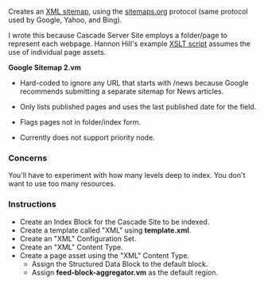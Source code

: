 
Creates an [XML sitemap](http://www.union.edu/feeds/sitemaps/reboot.xml), using the [sitemaps.org](http://www.sitemaps.org/protocol.html) protocol (same protocol used by Google, Yahoo, and Bing).

I wrote this because Cascade Server Site employs a folder/page to represent each webpage. Hannon Hill's example [XSLT script](https://github.com/hannonhill/XSLT-Workbook/tree/master/Site-Map) assumes the use of individual page assets.

**Google Sitemap 2.vm**

* Hard-coded to ignore any URL that starts with /news because Google recommends submitting a separate sitemap for News articles.

* Only lists published pages and uses the last published date for the <lastmod> field.

* Flags pages not in folder/index form.

* Currently does not support priority node.

### Concerns ###
You'll have to experiment with how many levels deep to index. You don't want to use too many resources.

### Instructions ###
* Create an Index Block for the Cascade Site to be indexed.
* Create a template called "XML" using **template.xml**.
* Create an "XML" Configuration Set.
* Create an "XML" Content Type.
* Create a page asset using the "XML" Content Type.
    * Assign the Structured Data Block to the default block.
    * Assign **feed-block-aggregator.vm** as the default region.

